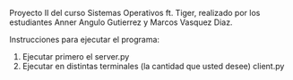 Proyecto II del curso Sistemas Operativos ft. Tiger, realizado por los estudiantes Anner Angulo Gutierrez y Marcos Vasquez Diaz.

Instrucciones para ejecutar el programa:
1. Ejecutar primero el server.py
2. Ejecutar en distintas terminales (la cantidad que usted desee) client.py